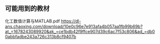 ## 可能用到的教材
化工数值计算与MATLAB.pdf        https://dl-ans.chaoxing.com/download/10e0c96e7e913afa4b057aa1fb99b69b?at_=1678243089920&ak_=ce1bdb42f9ffce907d39c6ac7f53c806&ad_=db00abbfadbe243a726c313b8cf9407b
